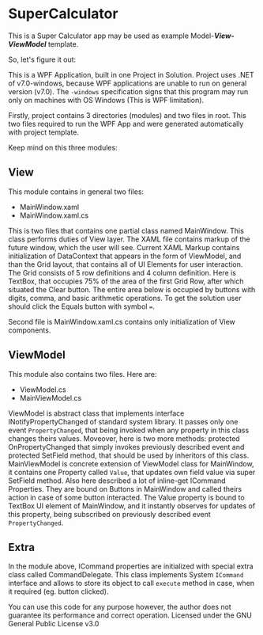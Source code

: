 # SuperCalculator

This is a Super Calculator app may be used as example Model-___View-ViewModel___ template.

So, let's figure it out:

This is a WPF Application, built in one Project in Solution. Project uses .NET of v7.0-windows, because WPF applications are unable to run on general version (v7.0).
The `-windows` specification signs that this program may run only on machines with OS Windows (This is WPF limitation).

Firstly, project contains 3 directories (modules) and two files in root. This two files required to run the WPF App and were generated automatically with project template.

Keep mind on this three modules:

## View
This module contains in general two files:
 - MainWindow.xaml
 - MainWindow.xaml.cs
 
 This is two files that contains one partial class named MainWindow. This class performs duties of View layer. The XAML file contains markup of the future window, which the user will see.
 Current XAML Markup contains initialization of DataContext that appears in the form of ViewModel, and than the Grid layout, that contains all of UI Elements for user interaction.
 The Grid consists of 5 row definitions and 4 column definition. Here is TextBox, that occupies 75% of the area of the first Grid Row, after which situated the Clear button.
 The entire area below is occupied by buttons with digits, comma, and basic arithmetic operations. To get the solution user should click the Equals button with symbol `=`.
 
Second file is MainWindow.xaml.cs contains only initialization of View components. 

## ViewModel
This module also contains two files. Here are:
 - ViewModel.cs
 - MainViewModel.cs
 
ViewModel is abstract class that implements interface INotifyPropertyChanged of standard system library. It passes only one event `PropertyChanged`, that being invoked when any property in this class changes theirs values.
Moveover, here is two more methods: protected OnPropertyChanged that simply invokes previously described event and protected SetField method, that should be used by inheritors of this class.
MainViewModel is concrete extension of ViewModel class for MainWindow, it contains one Property called `Value`, that updates own field value via super SetField method. Also here
described a lot of inline-get ICommand Properties. They are bound on Buttons in MainWindow and called theirs action in case of some button interacted. The Value property is bound to TextBox UI element of MainWindow,
and it instantly observes for updates of this property, being subscribed on previously described event `PropertyChanged`.

## Extra

In the module above, ICommand properties are initialized with special extra class called CommandDelegate. This class implements System `ICommand` interface and allows to store its object to call `execute` method in case, when it required
(eg. button clicked).

You can use this code for any purpose however, the author does not guarantee its performance and correct operation.
Licensed under the GNU General Public License v3.0
